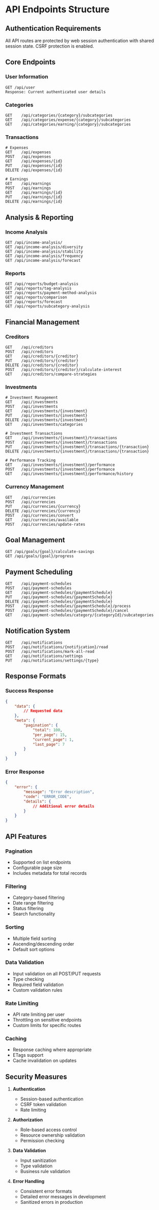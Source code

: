 # API Endpoints Structure

## Authentication Requirements
All API routes are protected by web session authentication with shared session state. CSRF protection is enabled.

## Core Endpoints

### User Information
```
GET /api/user
Response: Current authenticated user details
```

### Categories
```
GET    /api/categories/{category}/subcategories
GET    /api/categories/expense/{category}/subcategories
GET    /api/categories/earning/{category}/subcategories
```

### Transactions
```
# Expenses
GET    /api/expenses
POST   /api/expenses
GET    /api/expenses/{id}
PUT    /api/expenses/{id}
DELETE /api/expenses/{id}

# Earnings
GET    /api/earnings
POST   /api/earnings
GET    /api/earnings/{id}
PUT    /api/earnings/{id}
DELETE /api/earnings/{id}
```

## Analysis & Reporting

### Income Analysis
```
GET /api/income-analysis/
GET /api/income-analysis/diversity
GET /api/income-analysis/stability
GET /api/income-analysis/frequency
GET /api/income-analysis/forecast
```

### Reports
```
GET /api/reports/budget-analysis
GET /api/reports/tag-analysis
GET /api/reports/payment-method-analysis
GET /api/reports/comparison
GET /api/reports/forecast
GET /api/reports/subcategory-analysis
```

## Financial Management

### Creditors
```
GET    /api/creditors
POST   /api/creditors
GET    /api/creditors/{creditor}
PUT    /api/creditors/{creditor}
DELETE /api/creditors/{creditor}
POST   /api/creditors/{creditor}/calculate-interest
GET    /api/creditors/compare-strategies
```

### Investments
```
# Investment Management
GET    /api/investments
POST   /api/investments
GET    /api/investments/{investment}
PUT    /api/investments/{investment}
DELETE /api/investments/{investment}
GET    /api/investments/categories

# Investment Transactions
GET    /api/investments/{investment}/transactions
POST   /api/investments/{investment}/transactions
PUT    /api/investments/{investment}/transactions/{transaction}
DELETE /api/investments/{investment}/transactions/{transaction}

# Performance Tracking
GET    /api/investments/{investment}/performance
POST   /api/investments/{investment}/performance
GET    /api/investments/{investment}/performance/history
```

### Currency Management
```
GET    /api/currencies
POST   /api/currencies
PUT    /api/currencies/{currency}
DELETE /api/currencies/{currency}
POST   /api/currencies/convert
GET    /api/currencies/available
POST   /api/currencies/update-rates
```

## Goal Management
```
GET /api/goals/{goal}/calculate-savings
GET /api/goals/{goal}/progress
```

## Payment Scheduling
```
GET    /api/payment-schedules
POST   /api/payment-schedules
GET    /api/payment-schedules/{paymentSchedule}
PUT    /api/payment-schedules/{paymentSchedule}
DELETE /api/payment-schedules/{paymentSchedule}
POST   /api/payment-schedules/{paymentSchedule}/process
POST   /api/payment-schedules/{paymentSchedule}/cancel
GET    /api/payment-schedules/category/{categoryId}/subcategories
```

## Notification System
```
GET    /api/notifications
POST   /api/notifications/{notification}/read
POST   /api/notifications/mark-all-read
GET    /api/notifications/settings
PUT    /api/notifications/settings/{type}
```

## Response Formats

### Success Response
```json
{
    "data": {
        // Requested data
    },
    "meta": {
        "pagination": {
            "total": 100,
            "per_page": 15,
            "current_page": 1,
            "last_page": 7
        }
    }
}
```

### Error Response
```json
{
    "error": {
        "message": "Error description",
        "code": "ERROR_CODE",
        "details": {
            // Additional error details
        }
    }
}
```

## API Features

### Pagination
- Supported on list endpoints
- Configurable page size
- Includes metadata for total records

### Filtering
- Category-based filtering
- Date range filtering
- Status filtering
- Search functionality

### Sorting
- Multiple field sorting
- Ascending/descending order
- Default sort options

### Data Validation
- Input validation on all POST/PUT requests
- Type checking
- Required field validation
- Custom validation rules

### Rate Limiting
- API rate limiting per user
- Throttling on sensitive endpoints
- Custom limits for specific routes

### Caching
- Response caching where appropriate
- ETags support
- Cache invalidation on updates

## Security Measures

1. **Authentication**
   - Session-based authentication
   - CSRF token validation
   - Rate limiting

2. **Authorization**
   - Role-based access control
   - Resource ownership validation
   - Permission checking

3. **Data Validation**
   - Input sanitization
   - Type validation
   - Business rule validation

4. **Error Handling**
   - Consistent error formats
   - Detailed error messages in development
   - Sanitized errors in production
